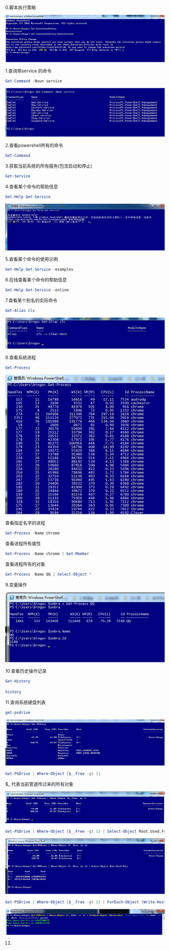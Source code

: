 0.脚本执行策略

![image](./static/get-executionpolicy.jpg)

1.查询带service 的命令
```powershell
Get-Command -Noun service
```
![image](./static/get-command.jpg)

2.查看powershell所有的命令
```powershell
Get-Command
```
3.获取当前系统的所有服务(包含启动和停止)
```powershell
Get-Service
```
4.查看某个命令的帮助信息
```powershell
Get-Help Get-Service
```
![image](./static/get-help.jpg)

5.查看某个命令的使用示例
```powershell
Get-Help Get-Service -examples
```
6.在线查看某个命令的帮助信息
```powershell
Get-Help Get-Service -online
```
7.查看某个别名的实际命令
```powershell
Get-Alias cls
```
![image](./static/get-alias.jpg)

8.查看系统进程
```powershell
Get-Process
```
![image](./static/get-process.jpg)

查看指定名字的进程
```powershell
Get-Process -Name chrome
```
查看进程所有属性
```powershell
Get-Process -Name chrome | Get-Member
```
查看进程所有的对象
```powershell
Get-Process -Name QQ | Select-Object *
```
9.变量操作

![image](./static/methods.jpg)

10.查看历史操作记录
```powershell
Get-History

history
```
11.查询系统硬盘列表
```powershell
get-psdrive
```
![image](./static/get-psdrive.jpg)
```powershell
Get-PSDrive | Where-Object {$_.Free -gt 1}
```
 $_ 代表当前管道传过来的所有对象

![image](./static/get-psdrive02.jpg)
```powershell
Get-PSDrive | Where-Object {$_.Free -gt 1} | Select-Object Root,Used,Free
```
![image](./static/get-psdrive03.jpg)

```powershell
Get-PSDrive | Where-Object {$_.Free -gt 1} | ForEach-Object {Write-Host "Free Space for" $_.root "is"  $_.Free -ForegroundColor green}
```

![image](./static/get-psdrive04.jpg)

12.






























